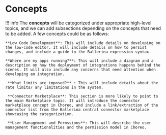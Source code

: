# Concepts

!!! info
    The **concepts** will be categorized under appropriate high-level topics, and we can add subsections depending on the concepts that need to be added. A few concepts could be as follows:

    **Low Code Development**: This will include details on developing on the low-code editor. It will include details on how to persist changes, and include a guide to the Ballerina expression syntax.
     
    **Where are my apps running?**: This will include a diagram and a description on how the deployment of integrations happens behind the scenes. It will also include any concerns that need attention when developing an integration. 
    
     **What limits are imposed?** : This will include details about the rate limits/ any limitations in the system. 
    
     **Connector Marketplace**: This section is more likely to point to the main Marketplace topic. It will introduce the connector marketplace concept in Choreo, and include a link/extraction of the connector list from the Ballerina central connector marketplace showcasing the categorization. 
    
     **User Management and Permssions**: This will describe the user management functionalities and the permission model in Choreo.  
